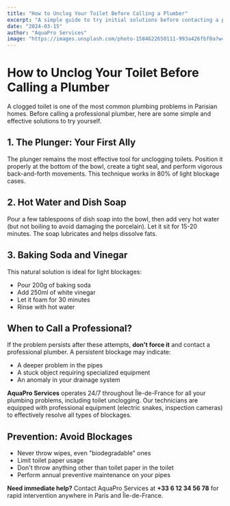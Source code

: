```yaml
---
title: "How to Unclog Your Toilet Before Calling a Plumber"
excerpt: "A simple guide to try initial solutions before contacting a professional."
date: "2024-03-15"
author: "AquaPro Services"
image: "https://images.unsplash.com/photo-1584622650111-993a426fbf0a?w=800&auto=format&fit=crop&q=60"
---
```


# How to Unclog Your Toilet Before Calling a Plumber

A clogged toilet is one of the most common plumbing problems in Parisian homes. Before calling a professional plumber, here are some simple and effective solutions to try yourself.

## 1. The Plunger: Your First Ally

The plunger remains the most effective tool for unclogging toilets. Position it properly at the bottom of the bowl, create a tight seal, and perform vigorous back-and-forth movements. This technique works in 80% of light blockage cases.

## 2. Hot Water and Dish Soap

Pour a few tablespoons of dish soap into the bowl, then add very hot water (but not boiling to avoid damaging the porcelain). Let it sit for 15-20 minutes. The soap lubricates and helps dissolve fats.

## 3. Baking Soda and Vinegar

This natural solution is ideal for light blockages:
- Pour 200g of baking soda
- Add 250ml of white vinegar
- Let it foam for 30 minutes
- Rinse with hot water

## When to Call a Professional?

If the problem persists after these attempts, **don't force it** and contact a professional plumber. A persistent blockage may indicate:

- A deeper problem in the pipes
- A stuck object requiring specialized equipment
- An anomaly in your drainage system

**AquaPro Services** operates 24/7 throughout Île-de-France for all your plumbing problems, including toilet unclogging. Our technicians are equipped with professional equipment (electric snakes, inspection cameras) to effectively resolve all types of blockages.

## Prevention: Avoid Blockages

- Never throw wipes, even "biodegradable" ones
- Limit toilet paper usage
- Don't throw anything other than toilet paper in the toilet
- Perform annual preventive maintenance on your pipes

**Need immediate help?** Contact AquaPro Services at **+33 6 12 34 56 78** for rapid intervention anywhere in Paris and Île-de-France.

